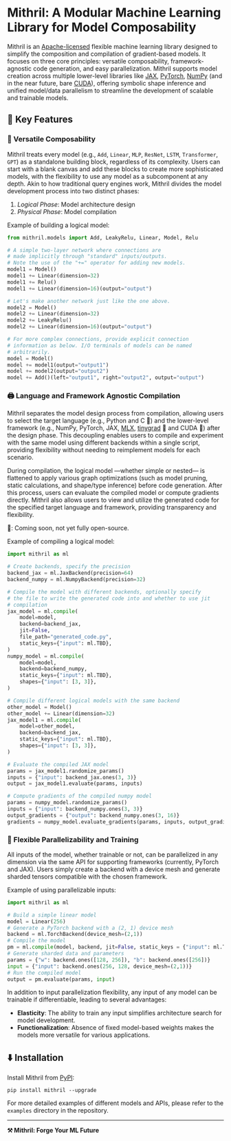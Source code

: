 # Mithril: A Modular Machine Learning Library for Model Composability

Mithril is an [Apache-licensed](http://www.apache.org/licenses/LICENSE-2.0) flexible machine learning library designed to simplify the composition and compilation of gradient-based models. It focuses on three core principles: versatile composability, framework-agnostic code generation, and easy parallelization. Mithril supports model creation across multiple lower-level libraries like [JAX](https://jax.readthedocs.io/en/latest/index.html), [PyTorch](https://pytorch.org/), [NumPy](https://numpy.org/) (and in the near future, bare [CUDA](https://developer.nvidia.com/cuda-zone)), offering symbolic shape inference and unified model/data parallelism to streamline the development of scalable and trainable models.

## 🚀 Key Features

### 🧱 Versatile Composability

Mithril treats every model (e.g., `Add`, `Linear`, `MLP`, `ResNet`, `LSTM`, `Transformer`, `GPT`) as a standalone building block, regardless of its complexity. Users can start with a blank canvas and add these blocks to create more sophisticated models, with the flexibility to use any model as a subcomponent at any depth. Akin to how traditional query engines work, Mithril divides the model development process into two distinct phases:

1. *Logical Phase*: Model architecture design
2. *Physical Phase*: Model compilation

Example of building a logical model:

```python
from mithril.models import Add, LeakyRelu, Linear, Model, Relu

# A simple two-layer network where connections are
# made implicitly through "standard" inputs/outputs.
# Note the use of the "+=" operator for adding new models.
model1 = Model()
model1 += Linear(dimension=32)
model1 += Relu()
model1 += Linear(dimension=16)(output="output")

# Let's make another network just like the one above.
model2 = Model()
model2 += Linear(dimension=32)
model2 += LeakyRelu()
model2 += Linear(dimension=16)(output="output")

# For more complex connections, provide explicit connection
# information as below. I/O terminals of models can be named
# arbitrarily.
model = Model()
model += model1(output="output1")
model += model2(output="output2")
model += Add()(left="output1", right="output2", output="output")
```

### 🖨️ Language and Framework Agnostic Compilation

Mithril separates the model design process from compilation, allowing users to select the target language (e.g., Python and C 🚧) and the lower-level framework (e.g., NumPy, PyTorch, JAX, [MLX](https://ml-explore.github.io/mlx/build/html/index.html), [tinygrad](https://tinygrad.org/) 🚧 and CUDA 🚧) after the design phase. This decoupling enables users to compile and experiment with the same model using different backends within a single script, providing flexibility without needing to reimplement models for each scenario.

During compilation, the logical model —whether simple or nested— is flattened to apply various graph optimizations (such as model pruning, static calculations, and shape/type inference) before code generation. After this process, users can evaluate the compiled model or compute gradients directly. Mithril also allows users to view and utilize the generated code for the specified target language and framework, providing transparency and flexibility.

🚧: Coming soon, not yet fully open-source.

Example of compiling a logical model:

```python
import mithril as ml

# Create backends, specify the precision
backend_jax = ml.JaxBackend(precision=64)
backend_numpy = ml.NumpyBackend(precision=32)

# Compile the model with different backends, optionally specify
# the file to write the generated code into and whether to use jit
# compilation
jax_model = ml.compile(
    model=model,
    backend=backend_jax,
    jit=False,
    file_path="generated_code.py",
    static_keys={"input": ml.TBD},
)
numpy_model = ml.compile(
    model=model,
    backend=backend_numpy,
    static_keys={"input": ml.TBD},
    shapes={"input": [3, 3]},
)

# Compile different logical models with the same backend
other_model = Model()
other_model += Linear(dimension=32)
jax_model1 = ml.compile(
    model=other_model,
    backend=backend_jax,
    static_keys={"input": ml.TBD},
    shapes={"input": [3, 3]},
)

# Evaluate the compiled JAX model
params = jax_model1.randomize_params()
inputs = {"input": backend_jax.ones(3, 3)}
output = jax_model1.evaluate(params, inputs)

# Compute gradients of the compiled numpy model
params = numpy_model.randomize_params()
inputs = {"input": backend_numpy.ones(3, 3)}
output_gradients = {"output": backend_numpy.ones(3, 16)}
gradients = numpy_model.evaluate_gradients(params, inputs, output_gradients)
```

### 🔀 Flexible Parallelizability and Training

All inputs of the model, whether trainable or not, can be parallelized in any dimension via the same API for supporting frameworks (currently, PyTorch and JAX). Users simply create a backend with a device mesh and generate sharded tensors compatible with the chosen framework.

Example of using parallelizable inputs:

```python
import mithril as ml

# Build a simple linear model
model = Linear(256)
# Generate a PyTorch backend with a (2, 1) device mesh
backend = ml.TorchBackend(device_mesh=(2,1))
# Compile the model
pm = ml.compile(model, backend, jit=False, static_keys = {"input": ml.TBD})
# Generate sharded data and parameters
params = {"w": backend.ones([128, 256]), "b": backend.ones([256])}
input = {"input": backend.ones(256, 128, device_mesh=(2,1))}
# Run the compiled model
output = pm.evaluate(params, input)
```

In addition to input parallelization flexibility, any input of any model can be trainable if differentiable, leading to several advantages:

- **Elasticity**: The ability to train any input simplifies architecture search for model development.
- **Functionalization**: Absence of fixed model-based weights makes the models more versatile for various applications.

## ⬇️ Installation

Install Mithril from [PyPI](https://pypi.org/project/mithril/):

```
pip install mithril --upgrade
```

For more detailed examples of different models and APIs, please refer to the `examples` directory in the repository.

<!-- ⚒️ Versatile as Mithril, Flexible as Mithril, Powerful as Mithril, made from Mithril -->
<!-- "Mithril: Forge Your ML Future"
"Mithril: Composable, Compilable, Unbreakable"
"Mithril: Bend ML to Your Will"
"Mithril: Where Flexibility Meets Power"
"Mithril: Crafting ML Without Limits" -->

---

**⚒️ Mithril: Forge Your ML Future**
